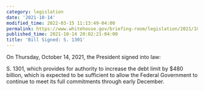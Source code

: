 ```yaml
---
category: legislation
date: '2021-10-14'
modified_time: 2022-03-15 11:13:49-04:00
permalink: https://www.whitehouse.gov/briefing-room/legislation/2021/10/14/bill-signed-s-1301/
published_time: 2021-10-14 20:02:21-04:00
title: 'Bill Signed: S. 1301'
---
```

 
On Thursday, October 14, 2021, the President signed into law:

S. 1301, which provides for authority to increase the debt limit by $480
billion, which is expected to be sufficient to allow the Federal
Government to continue to meet its full commitments through early
December.
